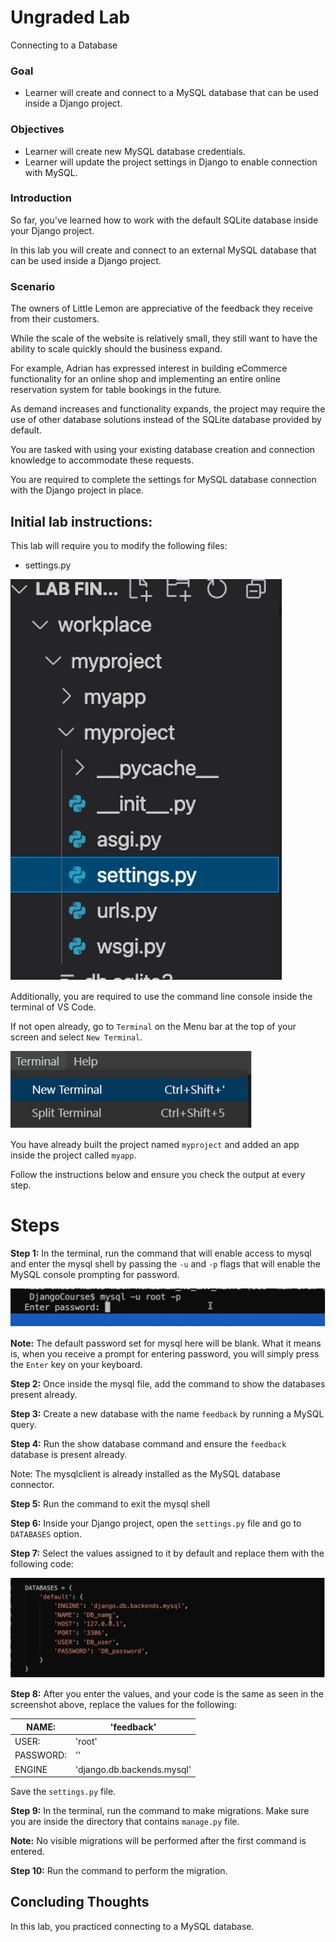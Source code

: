 # **Ungraded Lab**

Connecting to a Database


### **Goal**

- Learner will create and connect to a MySQL database that can be used inside a Django project.

### **Objectives**

- Learner will create new MySQL database credentials.
- Learner will update the project settings in Django to enable connection with MySQL.



### **Introduction**

So far, you've learned how to work with the default SQLite database inside your Django project.

In this lab you will create and connect to an external MySQL database that can be used inside a Django project.

### **Scenario**

The owners of Little Lemon are appreciative of the feedback they receive from their customers.

While the scale of the website is relatively small, they still want to have the ability to scale quickly should the business expand.

For example, Adrian has expressed interest in building eCommerce functionality for an online shop and implementing an entire online reservation system for table bookings in the future.

As demand increases and functionality expands, the project may require the use of other database solutions instead of the SQLite database provided by default.

You are tasked with using your existing database creation and connection knowledge to accommodate these requests.

You are required to complete the settings for MySQL database connection with the Django project in place.


## **Initial lab instructions:**

This lab will require you to modify the following files:

- settings.py

![settings](assets/directory.png)

Additionally, you are required to use the command line console inside the terminal of VS Code.

If not open already, go to ```Terminal``` on the Menu bar at the top of your screen and select ```New Terminal```.

![Terminal](assets/terminal.png)

You have already built the project named ```myproject``` and added an app inside the project called ```myapp```.

Follow the instructions below and ensure you check the output at every step.

# Steps

**Step 1:**
In the terminal, run the command that will enable access to mysql and enter the mysql shell by passing the ```-u``` and ```-p``` flags that will enable the MySQL console prompting for password.

![MySQL](assets/mysql.png)

**Note:** The default password set for mysql here will be blank. What it means is, when you receive a prompt for entering password, you will simply press the ```Enter``` key on your keyboard. 

**Step 2:**
 Once inside the mysql file, add the command to show the databases present already.

**Step 3:**
Create a new database with the name ```feedback``` by running a MySQL query.

**Step 4:**
Run the show database command and ensure the ```feedback``` database is present already.

Note: The mysqlclient is already installed as the MySQL database connector.

**Step 5:**
Run the command to exit the mysql shell

**Step 6:**
 Inside your Django project, open the ```settings.py``` file and go to ```DATABASES``` option.

**Step 7:**
 Select the values assigned to it by default and replace them with the following code:


![Databases options](assets/databases.png)

**Step 8:** After you enter the values, and your code is the same as seen in the screenshot above, replace the values for the following:


| NAME: | 'feedback' |
| --- | --- |
| USER: | 'root' |
| PASSWORD: | '' |
| ENGINE | 'django.db.backends.mysql' |


Save the ```settings.py``` file.

**Step 9:**
 In the terminal, run the command to make migrations. Make sure you are inside the directory that contains ```manage.py``` file.

**Note:** No visible migrations will be performed after the first command is entered.

**Step 10:**
 Run the command to perform the migration.

## Concluding Thoughts

In this lab, you practiced connecting to a MySQL database.